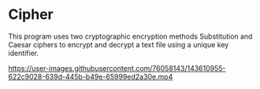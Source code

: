 # Cipher
This program uses two cryptographic encryption methods Substitution and Caesar ciphers to encrypt and decrypt a text file using a unique key identifier.



https://user-images.githubusercontent.com/76058143/143610955-622c9028-639d-445b-b49e-65999ed2a30e.mp4
